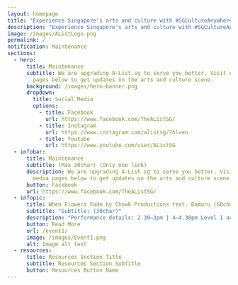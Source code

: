 ```yaml
---
layout: homepage
title: "Experience Singapore's arts and culture with #SGCultureAnywhere | The A List"
description: "Experience Singapore's arts and culture with #SGCultureAnywhere | The A List"
image: /images/AListLogo.png
permalink: /
notification: Maintenance
sections:
  - hero:
      title: Maintenance
      subtitle: We are upgrading A-List.sg to serve you better. Visit our social media
        pages below to get updates on the arts and culture scene.
      background: /images/hero-banner.png
      dropdown:
        title: Social Media
        options:
          - title: Facebook
            url: https://www.facebook.com/TheAListSG/
          - title: Instagram
            url: https://www.instagram.com/alistsg/?hl=en
          - title: Youtube
            url: https://www.youtube.com/user/AListSG
  - infobar:
      title: Maintenance
      subtitle: (Max 30char) (Only one link)
      description: We are upgrading A-List.sg to serve you better. Visit our social
        media pages below to get updates on the arts and culture scene
      button: Facebook
      url: https://www.facebook.com/TheAListSG/
  - infopic:
      title: When Flowers Fade by Chowk Productions feat. Damaru (60char)
      subtitle: "Subtitle: (30char)"
      description: "Performance details: 2.30–3pm | 4–4.30pm Level 1 and B1, Padang Atrium"
      button: Read More
      url: /event1/
      image: /images/Event1.png
      alt: Image alt text
  - resources:
      title: Resources Section Title
      subtitle: Resources Section Subtitle
      button: Resources Button Name
---
```

